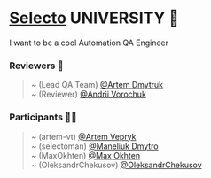 # [Selecto](https://selectoglobal.com/) UNIVERSITY :school:  
I want to be a cool Automation QA Engineer
  
### Reviewers :mega:  
> ~ (Lead QA Team) [@Artem Dmytruk](https://github.com/ArtemDmytruk)  
> ~ (Reviewer) [@Andrii Vorochuk](https://github.com/avdQA)  
  
### Participants :technologist:  
> ~ (artem-vt) [@Artem Vepryk](https://github.com/artem-vt)  
> ~ (selectoman) [@Maneliuk Dmytro](https://github.com/selectoman)  
> ~ (MaxOkhten) [@Max Okhten](https://github.com/MaxOkhten)  
> ~ (OleksandrChekusov) [@OleksandrChekusov](https://github.com/OleksandrChekusov)  